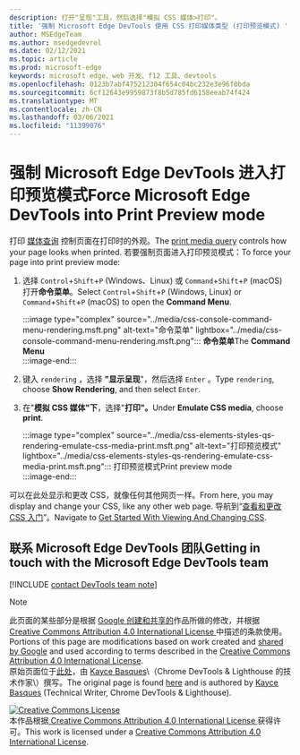 ```yaml
---
description: 打开"呈现"工具，然后选择"模拟 CSS 媒体>打印"。
title: '强制 Microsoft Edge DevTools 使用 CSS 打印媒体类型 (打印预览模式) '
author: MSEdgeTeam
ms.author: msedgedevrel
ms.date: 02/12/2021
ms.topic: article
ms.prod: microsoft-edge
keywords: microsoft edge、web 开发、f12 工具、devtools
ms.openlocfilehash: 0123b7abf475212304f654c04bc232e3e96f0bda
ms.sourcegitcommit: 6cf12643e9959873f8b5d785fd6158eeab74f424
ms.translationtype: MT
ms.contentlocale: zh-CN
ms.lasthandoff: 03/06/2021
ms.locfileid: "11399076"
---
```

<!-- Copyright Kayce Basques 

   Licensed under the Apache License, Version 2.0 (the "License");
   you may not use this file except in compliance with the License.
   You may obtain a copy of the License at

       https://www.apache.org/licenses/LICENSE-2.0

   Unless required by applicable law or agreed to in writing, software
   distributed under the License is distributed on an "AS IS" BASIS,
   WITHOUT WARRANTIES OR CONDITIONS OF ANY KIND, either express or implied.
   See the License for the specific language governing permissions and
   limitations under the License.  -->

# <a name="force-microsoft-edge-devtools-into-print-preview-mode"></a><span data-ttu-id="8fe5c-104">强制 Microsoft Edge DevTools 进入打印预览模式</span><span class="sxs-lookup"><span data-stu-id="8fe5c-104">Force Microsoft Edge DevTools into Print Preview mode</span></span>  

<span data-ttu-id="8fe5c-105">打印 [媒体查询][MDNUsingMediaQueries] 控制页面在打印时的外观。</span><span class="sxs-lookup"><span data-stu-id="8fe5c-105">The [print media query][MDNUsingMediaQueries] controls how your page looks when printed.</span></span>  <span data-ttu-id="8fe5c-106">若要强制页面进入打印预览模式：</span><span class="sxs-lookup"><span data-stu-id="8fe5c-106">To force your page into print preview mode:</span></span>  

1.  <span data-ttu-id="8fe5c-107">选择 `Control`+`Shift`+`P` \(Windows、Linux\) 或 `Command`+`Shift`+`P` \(macOS\) 打开**命令菜单**。</span><span class="sxs-lookup"><span data-stu-id="8fe5c-107">Select `Control`+`Shift`+`P` \(Windows, Linux\) or `Command`+`Shift`+`P` \(macOS\) to open the **Command Menu**.</span></span>  
    
    :::image type="complex" source="../media/css-console-command-menu-rendering.msft.png" alt-text="命令菜单" lightbox="../media/css-console-command-menu-rendering.msft.png":::
       <span data-ttu-id="8fe5c-109">**命令菜单**</span><span class="sxs-lookup"><span data-stu-id="8fe5c-109">The **Command Menu**</span></span>  
    :::image-end:::  
    
1.  <span data-ttu-id="8fe5c-110">键入 `rendering` ，选择 **"显示呈现**"，然后选择 `Enter` 。</span><span class="sxs-lookup"><span data-stu-id="8fe5c-110">Type `rendering`, choose **Show Rendering**, and then select `Enter`.</span></span>  
1.  <span data-ttu-id="8fe5c-111">在"**模拟 CSS 媒体"下**，选择"**打印"。**</span><span class="sxs-lookup"><span data-stu-id="8fe5c-111">Under **Emulate CSS media**, choose **print**.</span></span>  
    
    :::image type="complex" source="../media/css-elements-styles-qs-rendering-emulate-css-media-print.msft.png" alt-text="打印预览模式" lightbox="../media/css-elements-styles-qs-rendering-emulate-css-media-print.msft.png":::
       <span data-ttu-id="8fe5c-113">打印预览模式</span><span class="sxs-lookup"><span data-stu-id="8fe5c-113">Print preview mode</span></span>  
    :::image-end:::  
    
<span data-ttu-id="8fe5c-114">可以在此处显示和更改 CSS，就像任何其他网页一样。</span><span class="sxs-lookup"><span data-stu-id="8fe5c-114">From here, you may display and change your CSS, like any other web page.</span></span>  <span data-ttu-id="8fe5c-115">导航到“[查看和更改 CSS 入门][DevToolsCSSGetStarted]”。</span><span class="sxs-lookup"><span data-stu-id="8fe5c-115">Navigate to [Get Started With Viewing And Changing CSS][DevToolsCSSGetStarted].</span></span>  

## <a name="getting-in-touch-with-the-microsoft-edge-devtools-team"></a><span data-ttu-id="8fe5c-116">联系 Microsoft Edge DevTools 团队</span><span class="sxs-lookup"><span data-stu-id="8fe5c-116">Getting in touch with the Microsoft Edge DevTools team</span></span>  

[!INCLUDE [contact DevTools team note](../includes/contact-devtools-team-note.md)]  

<!-- links -->  

[MicrosoftEdgeDevTools]: ../../devtools-guide-chromium/index.md "Microsoft Edge (Chromium) 开发人员工具 | Microsoft 文档"  
[DevToolsCSSGetStarted]: ./index.md "开始查看和更改 CSS |Microsoft Docs"  

[MDNUsingMediaQueries]: https://developer.mozilla.org/docs/Web/CSS/Media_Queries/Using_media_queries "使用媒体查询|MDN"  

> [!NOTE]
> <span data-ttu-id="8fe5c-120">此页面的某些部分是根据 [Google 创建和共享的][GoogleSitePolicies]作品所做的修改，并根据[ Creative Commons Attribution 4.0 International License ][CCA4IL]中描述的条款使用。</span><span class="sxs-lookup"><span data-stu-id="8fe5c-120">Portions of this page are modifications based on work created and [shared by Google][GoogleSitePolicies] and used according to terms described in the [Creative Commons Attribution 4.0 International License][CCA4IL].</span></span>  
> <span data-ttu-id="8fe5c-121">原始页面位于[此处](https://developers.google.com/web/tools/chrome-devtools/css/print-preview)，由 [Kayce Basques][KayceBasques]\（Chrome DevTools \& Lighthouse 的技术作家\）撰写。</span><span class="sxs-lookup"><span data-stu-id="8fe5c-121">The original page is found [here](https://developers.google.com/web/tools/chrome-devtools/css/print-preview) and is authored by [Kayce Basques][KayceBasques] \(Technical Writer, Chrome DevTools \& Lighthouse\).</span></span>  

[![Creative Commons License][CCby4Image]][CCA4IL]  
<span data-ttu-id="8fe5c-123">本作品根据[ Creative Commons Attribution 4.0 International License ][CCA4IL]获得许可。</span><span class="sxs-lookup"><span data-stu-id="8fe5c-123">This work is licensed under a [Creative Commons Attribution 4.0 International License][CCA4IL].</span></span>  

[CCA4IL]: https://creativecommons.org/licenses/by/4.0  
[CCby4Image]: https://i.creativecommons.org/l/by/4.0/88x31.png  
[GoogleSitePolicies]: https://developers.google.com/terms/site-policies  
[KayceBasques]: https://developers.google.com/web/resources/contributors/kaycebasques  
